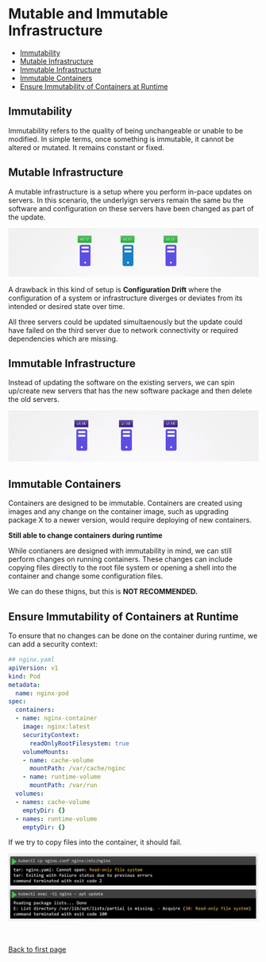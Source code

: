 
# Mutable and Immutable Infrastructure 

- [Immutability](#immutability)
- [Mutable Infrastructure](#mutable-infrastructure)
- [Immutable Infrastructure](#immutable-infrastructure)
- [Immutable Containers](#immutable-containers)
- [Ensure Immutability of Containers at Runtime](#ensure-immutability-of-containers-at-runtime)



## Immutability 

Immutability refers to the quality of being unchangeable or unable to be modified. In simple terms, once something is immutable, it cannot be altered or mutated. It remains constant or fixed. 

## Mutable Infrastructure 

A mutable infrastructure is a setup where you perform in-pace updates on servers. In this scenario, the underlyign servers remain the same bu the software and configuration on these servers have been changed as part of the update. 

![](../../Images/mutable-infraexplanation.png)

A drawback in this kind of setup is **Configuration Drift** where the configuration of a system or infrastructure diverges or deviates from its intended or desired state over time. 

All three servers could be updated simultaenously but the update could have failed on the third server due to network connectivity or required dependencies which are missing.


## Immutable Infrastructure 

Instead of updating the software on the existing servers, we can spin up/create new servers that has the new software package and then delete the old servers.

![](../../Images/immutbalae-infra-setup-explain.png)

## Immutable Containers

Containers are designed to be immutable. Containers are created using images and any change on the container image, such as upgrading package X to a newer version, would require deploying of new containers.

**Still able to change containers during runtime**

While contianers are designed with immutability in mind, we can still perform changes on running containers. These changes can include copying files directly to the root file system or opening a shell into the container and change some configuration files. 

We can do these thigns, but this is **NOT RECOMMENDED.**

## Ensure Immutability of Containers at Runtime

To ensure that no changes can be done on the container during runtime, we can add a security context:

```yaml
## nginx.yaml 
apiVersion: v1
kind: Pod
metadata:
  name: nginx-pod
spec:
  containers:
  - name: nginx-container
    image: nginx:latest
    securityContext:
      readOnlyRootFilesystem: true
    volumeMounts:
    - name: cache-volume 
      mountPath: /var/cache/nginc
    - name: runtime-volume 
      mountPath: /var/run 
  volumes:
  - names: cache-volume
    emptyDir: {}      
  - names: runtime-volume 
    emptyDir: {}      
```

If we try to copy files into the container, it should fail.

![](../../Images/adding-security-context-to-ensure-immutability.png)


<br>

[Back to first page](../../README.md#kubernetes-security)
